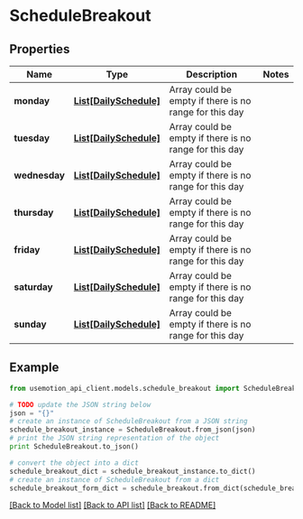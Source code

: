 # ScheduleBreakout


## Properties
Name | Type | Description | Notes
------------ | ------------- | ------------- | -------------
**monday** | [**List[DailySchedule]**](DailySchedule.md) | Array could be empty if there is no range for this day | 
**tuesday** | [**List[DailySchedule]**](DailySchedule.md) | Array could be empty if there is no range for this day | 
**wednesday** | [**List[DailySchedule]**](DailySchedule.md) | Array could be empty if there is no range for this day | 
**thursday** | [**List[DailySchedule]**](DailySchedule.md) | Array could be empty if there is no range for this day | 
**friday** | [**List[DailySchedule]**](DailySchedule.md) | Array could be empty if there is no range for this day | 
**saturday** | [**List[DailySchedule]**](DailySchedule.md) | Array could be empty if there is no range for this day | 
**sunday** | [**List[DailySchedule]**](DailySchedule.md) | Array could be empty if there is no range for this day | 

## Example

```python
from usemotion_api_client.models.schedule_breakout import ScheduleBreakout

# TODO update the JSON string below
json = "{}"
# create an instance of ScheduleBreakout from a JSON string
schedule_breakout_instance = ScheduleBreakout.from_json(json)
# print the JSON string representation of the object
print ScheduleBreakout.to_json()

# convert the object into a dict
schedule_breakout_dict = schedule_breakout_instance.to_dict()
# create an instance of ScheduleBreakout from a dict
schedule_breakout_form_dict = schedule_breakout.from_dict(schedule_breakout_dict)
```
[[Back to Model list]](../README.md#documentation-for-models) [[Back to API list]](../README.md#documentation-for-api-endpoints) [[Back to README]](../README.md)


